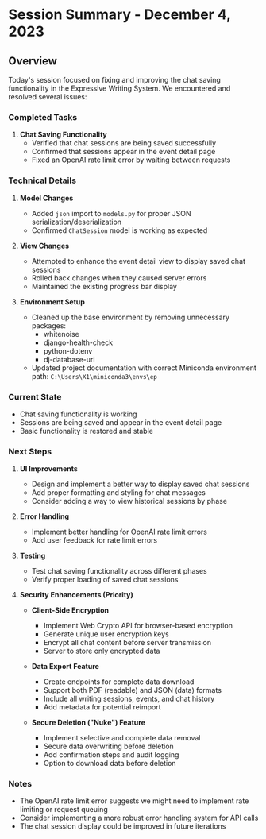 # Session Summary - December 4, 2023

## Overview
Today's session focused on fixing and improving the chat saving functionality in the Expressive Writing System. We encountered and resolved several issues:

### Completed Tasks
1. **Chat Saving Functionality**
   - Verified that chat sessions are being saved successfully
   - Confirmed that sessions appear in the event detail page
   - Fixed an OpenAI rate limit error by waiting between requests

### Technical Details
1. **Model Changes**
   - Added `json` import to `models.py` for proper JSON serialization/deserialization
   - Confirmed `ChatSession` model is working as expected

2. **View Changes**
   - Attempted to enhance the event detail view to display saved chat sessions
   - Rolled back changes when they caused server errors
   - Maintained the existing progress bar display

3. **Environment Setup**
   - Cleaned up the base environment by removing unnecessary packages:
     - whitenoise
     - django-health-check
     - python-dotenv
     - dj-database-url
   - Updated project documentation with correct Miniconda environment path: `C:\Users\X1\miniconda3\envs\ep`

### Current State
- Chat saving functionality is working
- Sessions are being saved and appear in the event detail page
- Basic functionality is restored and stable

### Next Steps
1. **UI Improvements**
   - Design and implement a better way to display saved chat sessions
   - Add proper formatting and styling for chat messages
   - Consider adding a way to view historical sessions by phase

2. **Error Handling**
   - Implement better handling for OpenAI rate limit errors
   - Add user feedback for rate limit errors

3. **Testing**
   - Test chat saving functionality across different phases
   - Verify proper loading of saved chat sessions

4. **Security Enhancements (Priority)**
   - **Client-Side Encryption**
     - Implement Web Crypto API for browser-based encryption
     - Generate unique user encryption keys
     - Encrypt all chat content before server transmission
     - Server to store only encrypted data
   
   - **Data Export Feature**
     - Create endpoints for complete data download
     - Support both PDF (readable) and JSON (data) formats
     - Include all writing sessions, events, and chat history
     - Add metadata for potential reimport
   
   - **Secure Deletion ("Nuke") Feature**
     - Implement selective and complete data removal
     - Secure data overwriting before deletion
     - Add confirmation steps and audit logging
     - Option to download data before deletion

### Notes
- The OpenAI rate limit error suggests we might need to implement rate limiting or request queuing
- Consider implementing a more robust error handling system for API calls
- The chat session display could be improved in future iterations
